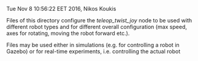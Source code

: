Tue Nov 8 10:56:22 EET 2016, Nikos Koukis

Files of this directory configure the *teleop_twist_joy* node to be used with
different robot types and  for different overall configuration (max speed, axes
for rotating, moving the robot forward etc.).

Files may be used either in simulations (e.g. for controlling a robot in
Gazebo) or for real-time experiments, i.e. controlling the actual robot
